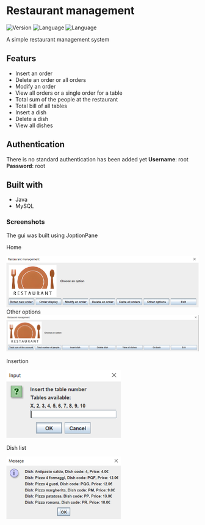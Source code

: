 # Restaurant management

![Version](https://img.shields.io/badge/Version-0.1.0-brightgreen)
![Language](https://img.shields.io/badge/Language-Java-blue)
![Language](https://img.shields.io/badge/Language-SQL-purple)

A simple restaurant management system

## Featurs
- Insert an order
- Delete an order or all orders
- Modify an order
- View all orders or a single order for a table
- Total sum of the people at the restaurant
- Total bill of all tables
- Insert a dish
- Delete a dish
- View all dishes

## Authentication
There is no standard authentication has been added yet
**Username**: root
**Password**: root

## Built with
- Java
- MySQL

### Screenshots
The gui was built using JoptionPane

Home

<img src="/image/home.png" alt="home" width="800"/>
Other options

<img src="/image/home2.png" alt="home2" width="800"/>

Insertion

<img src="/image/insert.png" alt="insert" width="300"/>

Dish list

<img src="/image/dish.png" alt="dish" width="300"/>
